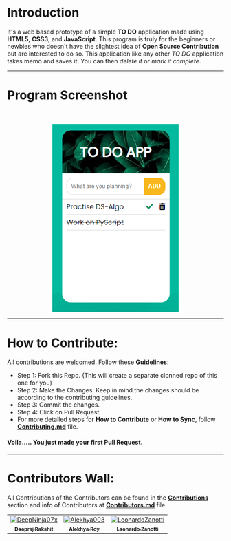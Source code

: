 # Introduction

It's a web based prototype of a simple __TO DO__ application made using __HTML5__, __CSS3__, and __JavaScript__. This program is truly for the beginners or newbies who doesn't have the slightest idea of __Open Source Contribution__ but are interested to do so. This application like any other _TO DO_ application takes memo and saves it. You can then _delete it_ or _mark it complete_.

---
# Program Screenshot

<br>
<p align="center"><img src="https://github.com/DeepNinja07x/To-Do-App/blob/master/To%20Do%20App/img/to-do-app-screenshot.png" align="center" alt="screenshot"></p>

---
# How to Contribute:

All contributions are welcomed. Follow these __Guidelines__:
- Step 1: Fork this Repo. (This will create a separate clonned repo of this one for you)
- Step 2: Make the Changes. Keep in mind the changes should be according to the contributing guidelines.
- Step 3: Commit the changes.
- Step 4: Click on Pull Request.
- For more detailed steps for __How to Contribute__ or __How to Sync__, follow [__Contributing.md__](https://github.com/DeepNinja07x/To-Do-App/blob/master/CONTRIBUTING.md) file.
#### Voila..... You just made your first Pull Request.

---
# Contributors Wall:

All Contributions of the Contributors can be found in the [__Contributions__](https://github.com/DeepNinja07x/To-Do-App/graphs/contributors) section and info of Contributors at [__Contributors.md__](https://github.com/DeepNinja07x/To-Do-App/blob/master/Contributors.md) file.
<table>
  <tr>
    <td align="center">
      <a href="https://github.com/DeepNinja07x">
              <img src="https://avatars0.githubusercontent.com/u/52314477?s=400&u=1887ecc3afa1e867af50336a3af7ed56b21dc604&v=4" width="100px;" alt="DeepNinja07x"/><br />
              <sub>
                  <b>
                      <strong>Deepraj Rakshit</strong>
                  </b>
              </sub>
          </a>
      </td>
    <td align="center">
      <a href="https://github.com/Alekhya003">
              <img src="https://avatars2.githubusercontent.com/u/69395178?s=400&u=c33cc751d7e9bc66730e91e4a901ee9ba2e01a0b&v=4" width="100px;" alt="Alekhya003"/><br />
              <sub>
                  <b>
                      <strong>Alekhya Roy</strong>
                  </b>
              </sub>
          </a>
      </td>
     <td align="center">
      <a href="https://github.com/LeonardoZanotti">
              <img src="https://avatars0.githubusercontent.com/u/61800222?s=400&u=e9d279466a0fa32124011ed39d803cb447cdf854&v=4" width="100px;" alt="LeonardoZanotti"/><br />
              <sub>
                  <b>
                      <strong>Leonardo Zanotti</strong>
                  </b>
              </sub>
          </a>
      </td>
  </tr>
</table>
